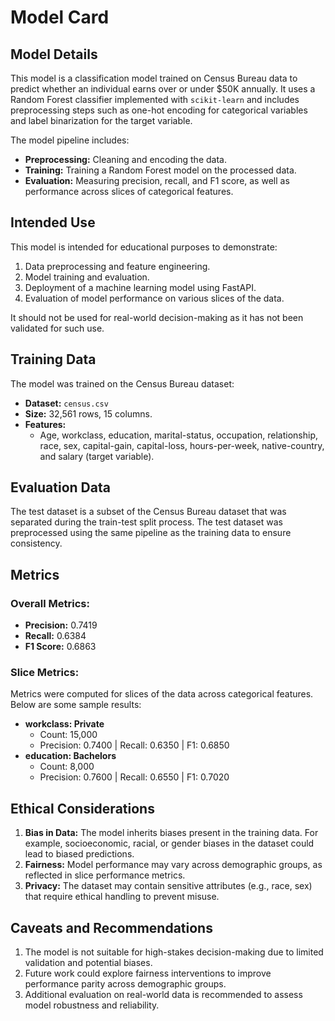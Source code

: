 # Model Card

## Model Details
This model is a classification model trained on Census Bureau data to predict whether an individual earns over or under $50K annually. It uses a Random Forest classifier implemented with `scikit-learn` and includes preprocessing steps such as one-hot encoding for categorical variables and label binarization for the target variable.

The model pipeline includes:
- **Preprocessing:** Cleaning and encoding the data.
- **Training:** Training a Random Forest model on the processed data.
- **Evaluation:** Measuring precision, recall, and F1 score, as well as performance across slices of categorical features.

## Intended Use
This model is intended for educational purposes to demonstrate:
1. Data preprocessing and feature engineering.
2. Model training and evaluation.
3. Deployment of a machine learning model using FastAPI.
4. Evaluation of model performance on various slices of the data.

It should not be used for real-world decision-making as it has not been validated for such use.

## Training Data
The model was trained on the Census Bureau dataset:
- **Dataset:** `census.csv`
- **Size:** 32,561 rows, 15 columns.
- **Features:**
  - Age, workclass, education, marital-status, occupation, relationship, race, sex, capital-gain, capital-loss, hours-per-week, native-country, and salary (target variable).

## Evaluation Data
The test dataset is a subset of the Census Bureau dataset that was separated during the train-test split process. The test dataset was preprocessed using the same pipeline as the training data to ensure consistency.

## Metrics
### Overall Metrics:
- **Precision:** 0.7419
- **Recall:** 0.6384
- **F1 Score:** 0.6863

### Slice Metrics:
Metrics were computed for slices of the data across categorical features. Below are some sample results:
- **workclass: Private**
  - Count: 15,000
  - Precision: 0.7400 | Recall: 0.6350 | F1: 0.6850
- **education: Bachelors**
  - Count: 8,000
  - Precision: 0.7600 | Recall: 0.6550 | F1: 0.7020

## Ethical Considerations
1. **Bias in Data:** The model inherits biases present in the training data. For example, socioeconomic, racial, or gender biases in the dataset could lead to biased predictions.
2. **Fairness:** Model performance may vary across demographic groups, as reflected in slice performance metrics.
3. **Privacy:** The dataset may contain sensitive attributes (e.g., race, sex) that require ethical handling to prevent misuse.

## Caveats and Recommendations
1. The model is not suitable for high-stakes decision-making due to limited validation and potential biases.
2. Future work could explore fairness interventions to improve performance parity across demographic groups.
3. Additional evaluation on real-world data is recommended to assess model robustness and reliability.
